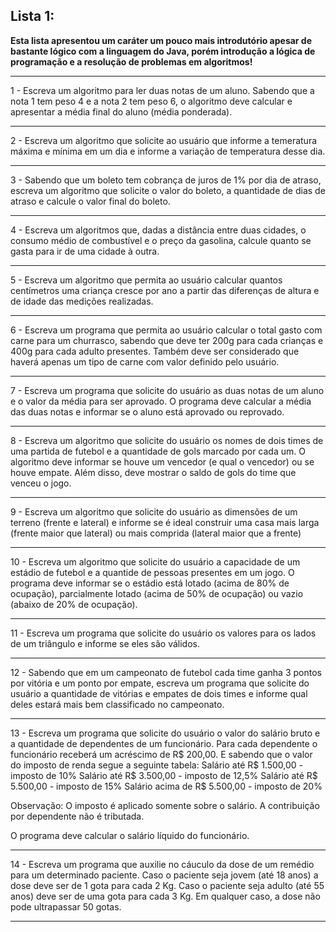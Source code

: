 ## Lista 1:

**Esta lista apresentou um caráter um pouco mais introdutório apesar de bastante lógico com a linguagem do Java, porém introdução a lógica de programação e a resolução de problemas em algoritmos!**

---
1 - Escreva um algoritmo para ler duas notas de um aluno. Sabendo que a nota 1 tem peso 4 e a nota 2 tem peso 6, o algoritmo deve calcular e apresentar a média final do aluno (média ponderada).

---
2 - Escreva um algoritmo que solicite ao usuário que informe a temeratura máxima e mínima em um dia e informe a variação de temperatura desse dia. 

---
3 - Sabendo que um boleto tem cobrança de juros de 1% por dia de atraso, escreva um algoritmo que solicite o valor do boleto, a quantidade de dias de atraso e calcule o valor final do boleto.

---
4 - Escreva um algoritmos que, dadas a distância entre duas cidades, o consumo médio de combustível e o preço da gasolina, calcule quanto se gasta para ir de 
uma cidade à outra.

---
5 - Escreva um algoritmo que permita ao usuário calcular quantos centímetros uma criança cresce por ano a partir das diferenças de altura e de idade das medições realizadas. 

---
6 - Escreva um programa que permita ao usuário calcular o total gasto com carne para um churrasco, sabendo que deve ter 200g para cada crianças e 400g para cada adulto presentes. Também deve ser considerado que haverá apenas um tipo de carne com valor definido pelo usuário.

---
7 - Escreva um programa que solicite do usuário as duas notas de um aluno e o valor da média para ser aprovado. O programa deve calcular a média das duas notas e informar se o aluno está aprovado ou reprovado.

---
8 - Escreva um algoritmo que solicite do usuário os nomes de dois times de uma partida de futebol e a quantidade de gols marcado por cada um. O algoritmo deve informar se houve um vencedor (e qual o vencedor) ou se houve empate. Além disso, deve mostrar o saldo de gols do time que venceu o jogo.

---
9 - Escreva um algoritmo que solicite do usuário as dimensões de um terreno (frente e lateral) e informe se é ideal construir uma casa mais larga (frente maior que lateral)  ou mais comprida (lateral maior que a frente)

---
10 - Escreva um algoritmo que solicite do usuário a capacidade de um estádio de futebol e a quantide de pessoas presentes em um jogo. O programa deve informar se o estádio está lotado (acima de 80% de ocupação), parcialmente lotado (acima de 50% de ocupação) ou vazio (abaixo de 20% de ocupação).

---
11 - Escreva um programa que solicite do usuário os valores para os lados de um triângulo e informe se eles são válidos. 

---
12 - Sabendo que em um campeonato de futebol cada time ganha 3 pontos por vitória e um ponto por empate, escreva um programa que solicite do usuário a quantidade de vitórias e empates de dois times e informe qual deles estará mais bem classificado no campeonato.

---
13 - Escreva um programa que solicite do usuário o valor do salário bruto e a quantidade de dependentes de um funcionário. Para cada dependente o funcionário receberá um acréscimo de R$ 200,00. E sabendo que o valor do imposto de renda segue a seguinte tabela:
Salário até R$ 1.500,00 - imposto de 10%
Salário até R$ 3.500,00 - imposto de 12,5%
Salário até R$ 5.500,00 - imposto de 15%
Salário acima de R$ 5.500,00 - imposto de 20%

Observação: O imposto é aplicado somente sobre o salário. A contribuição por dependente não é tributada. 

O programa deve calcular o salário líquido do funcionário.

---
14 - Escreva um programa que auxilie no cáuculo da dose de um remédio para um determinado paciente.  Caso o paciente seja jovem (até 18 anos) a dose deve ser de 1 gota para cada 2 Kg. Caso o paciente seja adulto (até 55 anos) deve ser de uma gota para cada 3 Kg. Em qualquer caso, a dose não pode ultrapassar 50 gotas.

---